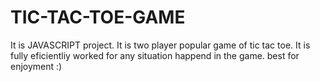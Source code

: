 # TIC-TAC-TOE-GAME
It is JAVASCRIPT project. It is two player popular game of tic tac toe. It is fully eficientliy worked for any situation happend in the game. best for enjoyment :)
